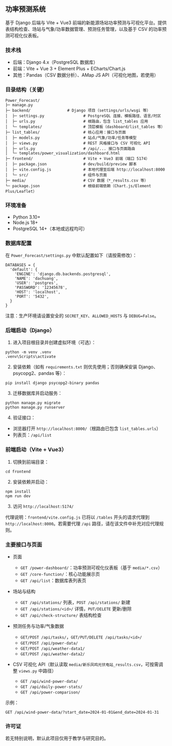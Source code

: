 ## 功率预测系统

基于 Django 后端与 Vite + Vue3 前端的新能源场站功率预测与可视化平台。提供表结构检查、场站与气象/功率数据管理、预测任务管理，以及基于 CSV 的功率预测可视化仪表板。

### 技术栈
- 后端：Django 4.x（PostgreSQL 数据库）
- 前端：Vite + Vue 3 + Element Plus + ECharts/Chart.js
- 其他：Pandas（CSV 数据分析）、AMap JS API（可视化地图，若使用）

### 目录结构（关键）
```
Power_Forecast/
├─ manage.py
├─ backend/                # Django 项目（settings/urls/wsgi 等）
│  ├─ settings.py                 # PostgreSQL 连接、模板路径、语言/时区
│  ├─ urls.py                     # 根路由，包含 list_tables 应用
│  └─ templates/                  # 顶层模板（dashboard/list_tables 等）
├─ list_tables/                   # 核心应用：接口与页面
│  ├─ models.py                   # 站点/气象/功率/任务等模型
│  ├─ views.py                    # REST 风格接口与 CSV 可视化 API
│  ├─ urls.py                     # /api/... 接口与页面路由
│  └─ templates/power_visualization/dashboard.html
├─ frontend/                      # Vite + Vue3 前端（端口 5174）
│  ├─ package.json                # dev/build/preview 脚本
│  ├─ vite.config.js              # 本地代理至后端 http://localhost:8000
│  └─ src/                        # 组件与页面
├─ media/                         # CSV 数据（*_results.csv 等）
└─ package.json                   # 根级前端依赖（Chart.js/Element Plus/Leaflet）
```

### 环境准备
- Python 3.10+
- Node.js 18+
- PostgreSQL 14+（本地或远程均可）

### 数据库配置
在 `Power_Forecast/settings.py` 中默认配置如下（请按需修改）：
```
DATABASES = {
  'default': {
    'ENGINE': 'django.db.backends.postgresql',
    'NAME': 'dachuang',
    'USER': 'postgres',
    'PASSWORD': '12345678',
    'HOST': 'localhost',
    'PORT': '5432',
  }
}
```
注意：生产环境请设置安全的 `SECRET_KEY`、`ALLOWED_HOSTS` 与 `DEBUG=False`。

### 后端启动（Django）
1) 进入项目根目录并创建虚拟环境（可选）：
```
python -m venv .venv
.venv\Scripts\activate
```
2) 安装依赖（如有 `requirements.txt` 则优先使用；否则确保安装 Django、psycopg2、pandas 等）：
```
pip install django psycopg2-binary pandas
```
3) 迁移数据库并启动服务：
```
python manage.py migrate
python manage.py runserver 
```
4) 验证接口：
- 浏览器打开 `http://localhost:8000/`（根路由已包含 `list_tables.urls`）
- 列表页：`/api/list`

### 前端启动（Vite + Vue3）
1) 切换到前端目录：
```
cd frontend
```
2) 安装依赖并启动：
```
npm install
npm run dev
```
3) 访问 `http://localhost:5174/`

代理说明：`frontend/vite.config.js` 已将以 `/tables` 开头的请求代理到 `http://localhost:8000`。若需要代理 `/api` 路径，请在该文件中补充对应代理规则。

### 主要接口与页面
- 页面
  - `GET /power-dashboard/`：功率预测可视化仪表板（基于 `media/*.csv`）
  - `GET /core-function/`：核心功能展示页
  - `GET /api/list`：数据库表列表页

- 场站与结构
  - `GET /api/stations/` 列表，`POST /api/stations/` 新建
  - `GET /api/stations/<id>/` 详情，`PUT/DELETE` 更新/删除
  - `GET /api/check-structure/` 表结构检查

- 预测任务与功率/气象数据
  - `GET/POST /api/tasks/`，`GET/PUT/DELETE /api/tasks/<id>/`
  - `GET/POST /api/power-data/`
  - `GET/POST /api/weather-data1/`
  - `GET/POST /api/weather-data2/`

- CSV 可视化 API（默认读取 `media/新乐凤鸣光伏电站_results.csv`，可按需调整 `views.py` 中路径）
  - `GET /api/wind-power-data/`
  - `GET /api/daily-power-stats/`
  - `GET /api/power-comparison/`

示例：
```
GET /api/wind-power-data/?start_date=2024-01-01&end_date=2024-01-31
```



### 许可证
若无特别说明，默认此项目仅用于教学与研究目的。



